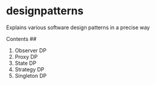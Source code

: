 # designpatterns

Explains various software design patterns in a precise way

Contents ##

1. Observer DP
2. Proxy DP
3. State DP
4. Strategy DP
5. Singleton DP
